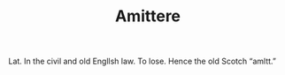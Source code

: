 ---
title: Amittere
letter: A
permalink: "/definitions/bld-amittere.html"
body: Lat. In the civil and old Engllsh law. To lose. Hence the old Scotch “amltt.”
published_at: '2018-07-07'
source: Black's Law Dictionary 2nd Ed (1910)
layout: post
---